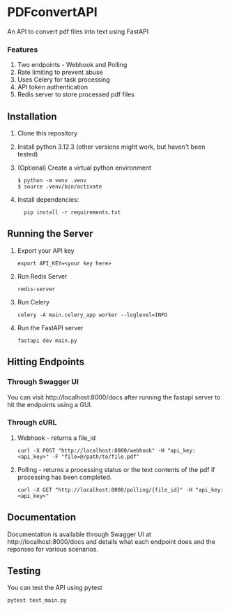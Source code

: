 # PDFconvertAPI
An API to convert pdf files into text using FastAPI
### Features
1. Two endpoints - Webhook and Polling
2. Rate limiting to prevent abuse
3. Uses Celery for task processing
4. API token authentication
5. Redis server to store processed pdf files

## Installation

1. Clone this repository 
2. Install python 3.12.3 (other versions might work, but haven't been tested)
3. (Optional) Create a virtual python environment
    ``` 
    $ python -m venv .venv
    $ source .venv/bin/activate
    ```

4. Install dependencies:
    ```
      pip install -r requirements.txt
    ```
## Running the Server

1. Export your API key
    ```
    export API_KEY=<your key here>
    ```
2. Run Redis Server
    ```
    redis-server
    ```
3. Run Celery
    ```
    celery -A main.celery_app worker --loglevel=INFO
    ```
4. Run the FastAPI server
    ```
    fastapi dev main.py
    ```

## Hitting Endpoints
### Through Swagger UI
You can visit http://localhost:8000/docs after running the fastapi server to hit the endpoints using a GUI.
### Through cURL
1. Webhook - returns a file_id
    ```
    curl -X POST "http://localhost:8000/webhook" -H "api_key: <api_key>" -F "file=@/path/to/file.pdf"
    ```
2. Polling - returns a processing status or the text contents of the pdf if processing has been completed.
    ```
    curl -X GET "http://localhost:8000/polling/{file_id}" -H "api_key: <api_key>"
    ```

## Documentation
Documentation is available through Swagger UI at http://localhost:8000/docs and details what each endpoint does and the reponses for various scenarios.

## Testing
You can test the API using pytest
  ```
  pytest test_main.py
  ```
